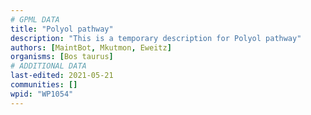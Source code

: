 ```yaml
---
# GPML DATA
title: "Polyol pathway"
description: "This is a temporary description for Polyol pathway"
authors: [MaintBot, Mkutmon, Eweitz]
organisms: [Bos taurus]
# ADDITIONAL DATA
last-edited: 2021-05-21
communities: []
wpid: "WP1054"
---
```

